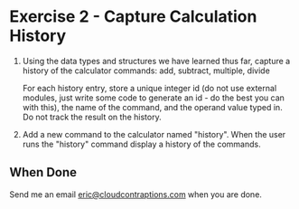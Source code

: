 # Exercise 2 - Capture Calculation History

1. Using the data types and structures we have learned thus far, capture a history of the calculator commands: add, subtract, multiple, divide

    For each history entry, store a unique integer id (do not use external modules, just write some code to generate an id - do the best you can with this), the name of the command, and the operand value typed in. Do not track the result on the history.

2. Add a new command to the calculator named "history". When the user runs the "history" command display a history of the commands.

## When Done

Send me an email [eric@cloudcontraptions.com](mailto:eric@cloudcontraptions.com) when you are done.
